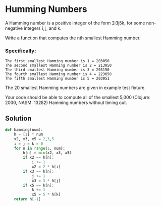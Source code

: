 # Humming Numbers
A Hamming number is a positive integer of the form 2i3j5k, for some non-negative integers i, j, and k.

Write a function that computes the nth smallest Hamming number.
### Specifically:

    The first smallest Hamming number is 1 = 203050
    The second smallest Hamming number is 2 = 213050
    The third smallest Hamming number is 3 = 203150
    The fourth smallest Hamming number is 4 = 223050
    The fifth smallest Hamming number is 5 = 203051
The 20 smallest Hamming numbers are given in example test fixture.

Your code should be able to compute all of the smallest 5,000 (Clojure: 2000, NASM: 13282) Hamming numbers without timing out.

## Solution
```python
def hamming(num):
    h = [1] * num
    x2, x3, x5 = 2,3,5
    i = j = k = 0
    for n in range(1, num):
        h[n] = min(x2, x3, x5)
        if x2 == h[n]:
            i += 1
            x2 = 2 * h[i]
        if x3 == h[n]:
            j += 1
            x3 = 3 * h[j]
        if x5 == h[n]:
            k += 1
            x5 = 5 * h[k]
    return h[-1]
```
